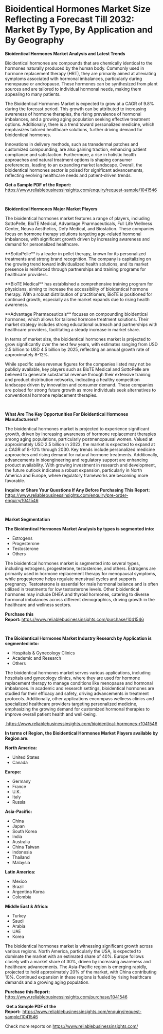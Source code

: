 <p><h1>Bioidentical Hormones Market Size Reflecting a Forecast Till 2032: Market By Type, By Application and By Geography</h1></p><p><strong>Bioidentical Hormones Market Analysis and Latest Trends</strong></p>
<p><p>Bioidentical hormones are compounds that are chemically identical to the hormones naturally produced by the human body. Commonly used in hormone replacement therapy (HRT), they are primarily aimed at alleviating symptoms associated with hormonal imbalances, particularly during menopause or andropause. These hormones can be synthesized from plant sources and are tailored to individual hormonal needs, making them appealing to many patients.</p><p>The Bioidentical Hormones Market is expected to grow at a CAGR of 9.8% during the forecast period. This growth can be attributed to increasing awareness of hormone therapies, the rising prevalence of hormonal imbalances, and a growing aging population seeking effective treatment options. Additionally, there is a trend toward personalized medicine, which emphasizes tailored healthcare solutions, further driving demand for bioidentical hormones.</p><p>Innovations in delivery methods, such as transdermal patches and customized compounding, are also gaining traction, enhancing patient compliance and satisfaction. Furthermore, a rise in holistic health approaches and natural treatment options is shaping consumer preferences, leading to an expanding market landscape. Overall, the bioidentical hormones sector is poised for significant advancements, reflecting evolving healthcare needs and patient-driven trends.</p></p>
<p><strong>Get a Sample PDF of the Report:&nbsp;</strong> <a href="https://www.reliablebusinessinsights.com/enquiry/request-sample/1041546?utm_campaign=3281&utm_medium=2&utm_source=Github&utm_content=ia&utm_term=08032025&utm_id=bioidentical-hormones">https://www.reliablebusinessinsights.com/enquiry/request-sample/1041546</a></p>
<p>&nbsp;</p>
<p><strong>Bioidentical Hormones Major Market Players</strong></p>
<p><p>The bioidentical hormones market features a range of players, including SottoPelle, BioTE Medical, Advantage Pharmaceuticals, Full Life Wellness Center, Neuva Aesthetics, Defy Medical, and Biostation. These companies focus on hormone therapy solutions targeting age-related hormonal imbalances, with significant growth driven by increasing awareness and demand for personalized healthcare. </p><p>**SottoPelle** is a leader in pellet therapy, known for its personalized treatments and strong brand recognition. The company is capitalizing on the growing trend toward individualized health solutions, and its market presence is reinforced through partnerships and training programs for healthcare providers. </p><p>**BioTE Medical** has established a comprehensive training program for physicians, aiming to increase the accessibility of bioidentical hormone therapy. With a robust distribution of practitioners, BioTE is positioned for continued growth, especially as the market expands due to rising health awareness.</p><p>**Advantage Pharmaceuticals** focuses on compounding bioidentical hormones, which allows for tailored hormone treatment solutions. Their market strategy includes strong educational outreach and partnerships with healthcare providers, facilitating a steady increase in market share.</p><p>In terms of market size, the bioidentical hormones market is projected to grow significantly over the next few years, with estimates ranging from USD 2.5 billion to USD 4.5 billion by 2025, reflecting an annual growth rate of approximately 8-12%. </p><p>While specific sales revenue figures for the companies listed may not be publicly available, key players such as BioTE Medical and SottoPelle are believed to generate substantial revenue through their extensive training and product distribution networks, indicating a healthy competition landscape driven by innovation and consumer demand. These companies are poised for strong future growth as more individuals seek alternatives to conventional hormone replacement therapies.</p></p>
<p>&nbsp;</p>
<p><strong>What Are The Key Opportunities For Bioidentical Hormones Manufacturers?</strong></p>
<p><p>The bioidentical hormones market is projected to experience significant growth, driven by increasing awareness of hormone replacement therapies among aging populations, particularly postmenopausal women. Valued at approximately USD 2.5 billion in 2022, the market is expected to expand at a CAGR of 8-10% through 2030. Key trends include personalized medicine approaches and rising demand for natural hormone treatments. Additionally, advancements in bioengineering and regulatory support are enhancing product availability. With growing investment in research and development, the future outlook indicates a robust expansion, particularly in North America and Europe, where regulatory frameworks are becoming more favorable.</p></p>
<p><strong>Inquire or Share Your Questions If Any Before Purchasing This Report:</strong> <a href="https://www.reliablebusinessinsights.com/enquiry/pre-order-enquiry/1041546?utm_campaign=3281&utm_medium=2&utm_source=Github&utm_content=ia&utm_term=08032025&utm_id=bioidentical-hormones">https://www.reliablebusinessinsights.com/enquiry/pre-order-enquiry/1041546</a></p>
<p>&nbsp;</p>
<p><strong>Market Segmentation</strong></p>
<p><strong>The Bioidentical Hormones Market Analysis by types is segmented into:</strong></p>
<p><ul><li>Estrogens</li><li>Progesterone</li><li>Testosterone</li><li>Others</li></ul></p>
<p><p>The bioidentical hormones market is segmented into several types, including estrogens, progesterone, testosterone, and others. Estrogens are primarily used in hormone replacement therapy for menopausal symptoms, while progesterone helps regulate menstrual cycles and supports pregnancy. Testosterone is essential for male hormonal balance and is often utilized in treatments for low testosterone levels. Other bioidentical hormones may include DHEA and thyroid hormones, catering to diverse hormonal imbalances across different demographics, driving growth in the healthcare and wellness sectors.</p></p>
<p><strong>Purchase this Report:&nbsp;</strong><a href="https://www.reliablebusinessinsights.com/purchase/1041546?utm_campaign=3281&utm_medium=2&utm_source=Github&utm_content=ia&utm_term=08032025&utm_id=bioidentical-hormones">https://www.reliablebusinessinsights.com/purchase/1041546</a></p>
<p>&nbsp;</p>
<p><strong>The Bioidentical Hormones Market Industry Research by Application is segmented into:</strong></p>
<p><ul><li>Hospitals & Gynecology Clinics</li><li>Academic and Research</li><li>Others</li></ul></p>
<p><p>The bioidentical hormones market serves various applications, including hospitals and gynecology clinics, where they are used for hormone replacement therapy to manage conditions like menopause and hormonal imbalances. In academic and research settings, bioidentical hormones are studied for their efficacy and safety, driving advancements in treatment protocols. Additionally, other applications encompass wellness clinics and specialized healthcare providers targeting personalized medicine, emphasizing the growing demand for customized hormonal therapies to improve overall patient health and well-being.</p></p>
<p><a href="https://www.reliablebusinessinsights.com/bioidentical-hormones-r1041546?utm_campaign=3281&utm_medium=2&utm_source=Github&utm_content=ia&utm_term=08032025&utm_id=bioidentical-hormones">&nbsp;https://www.reliablebusinessinsights.com/bioidentical-hormones-r1041546</a></p>
<p><strong>In terms of Region, the Bioidentical Hormones Market Players available by Region are:</strong></p>
<p>
    <p> <strong> North America: </strong>
        <ul>
            <li>United States</li>
            <li>Canada</li>
        </ul>
        </p> 
    <p> <strong> Europe: </strong>
        <ul>
            <li>Germany</li>
            <li>France</li>
            <li>U.K.</li>
            <li>Italy</li>
            <li>Russia</li>
        </ul>
        </p> 
    <p> <strong> Asia-Pacific: </strong>
        <ul>
            <li>China</li>
            <li>Japan</li>
            <li>South Korea</li>
            <li>India</li>
            <li>Australia</li>
            <li>China Taiwan</li>
            <li>Indonesia</li>
            <li>Thailand</li>
            <li>Malaysia</li>
        </ul>
        </p> 
    <p> <strong> Latin America: </strong>
        <ul>
            <li>Mexico</li>
            <li>Brazil</li>
            <li>Argentina Korea</li>
            <li>Colombia</li>
        </ul>
        </p> 
    <p> <strong> Middle East & Africa: </strong>
        <ul>
            <li>Turkey</li>
            <li>Saudi</li>
            <li>Arabia</li>
            <li>UAE</li>
            <li>Korea</li>
        </ul>
    </p>
    </p>
<p><p>The bioidentical hormones market is witnessing significant growth across various regions. North America, particularly the USA, is expected to dominate the market with an estimated share of 40%. Europe follows closely with a market share of 30%, driven by increasing awareness and healthcare advancements. The Asia-Pacific region is emerging rapidly, projected to hold approximately 20% of the market, with China contributing 10%. Continued expansion in these regions is fueled by rising healthcare demands and a growing aging population.</p></p>
<p><strong>Purchase this Report: </strong><a href="https://www.reliablebusinessinsights.com/purchase/1041546?utm_campaign=3281&utm_medium=2&utm_source=Github&utm_content=ia&utm_term=08032025&utm_id=bioidentical-hormones">https://www.reliablebusinessinsights.com/purchase/1041546</a></p>
<p>&nbsp;<strong>Get a Sample PDF of the Report:&nbsp;&nbsp;</strong><a href="https://www.reliablebusinessinsights.com/enquiry/request-sample/1041546?utm_campaign=3281&utm_medium=2&utm_source=Github&utm_content=ia&utm_term=08032025&utm_id=bioidentical-hormones">https://www.reliablebusinessinsights.com/enquiry/request-sample/1041546</a></p>
<p><strong></strong></p>
<p>Check more reports on <a href="https://www.reliablebusinessinsights.com/?utm_campaign=3281&utm_medium=2&utm_source=Github&utm_content=ia&utm_term=08032025&utm_id=bioidentical-hormones">https://www.reliablebusinessinsights.com/</a></p>